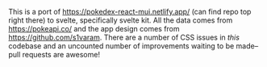 This is a port of https://pokedex-react-mui.netlify.app/ (can find repo top right there) to svelte, specifically svelte kit. All the data comes from https://pokeapi.co/ and the app design comes from https://github.com/s1varam. There are a number of CSS issues in _this_ codebase and an uncounted number of improvements waiting to be made–pull requests are awesome!
